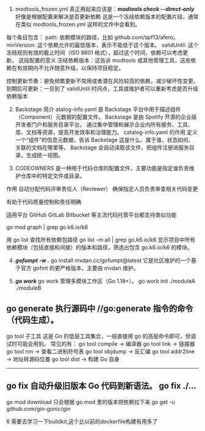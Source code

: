 1. modtools_frozen.yml
真正用起来应该是：***modtools check --direct-only***
好像是根据配置来解决是否更新依赖
这是一个冻结依赖版本的配置片段，通常在类似 modtools_frozen.yml 这样的文件中会看到。

每个条目包含：
path: 依赖模块的路径，比如 github.com/spf13/afero。
minVersion: 这个依赖允许的最低版本，表示不能低于这个版本。
validUntil: 这个冻结规则有效的截止时间（ISO 8601 格式），超过这个时间，依赖可以考虑更新。
这段配置的意义
冻结依赖版本：这告诉 modtools 或其他管理工具，这些依赖在有效期内不允许随意升级，以保持项目稳定。

控制更新节奏：避免频繁更新不常用或者潜在风险较高的依赖，减少破坏性变更。
到期后可更新：一旦到了 validUntil 时间点，工具或维护者可以重新考虑是否升级依赖版本

2. Backstage 简介
atalog-info.yaml 是 Backstage 平台中用于描述组件（Component）元数据的配置文件。
Backstage 是由 Spotify 开源的企业级开发者门户和服务目录平台。
通过集中管理和展示企业内所有服务、工具、库、文档等资源，提高开发效率和治理能力。
catalog-info.yaml 的作用
定义一个“组件”的信息元数据，告诉 Backstage 这是什么、属于谁、状态如何、关联的文档在哪里等。
Backstage 会自动读取该文件，把组件注册进服务目录，生成统一视图。

3. CODEOWNERS 是一种用于代码仓库的配置文件，主要功能是指定谁负责维护仓库中的特定文件或目录。

作用
自动分配代码评审责任人（Reviewer）
确保指定人员负责审查相关代码变更

有助于代码质量控制和责任明确

适用平台
GitHub
GitLab
Bitbucket 等主流代码托管平台都支持类似功能

go mod graph | grep go.k6.io/k6


用 go list 查找所有依赖包路径
go list -m all | grep go.k6.io/k6
显示项目中所有依赖模块（包括直接和间接）的版本和路径，筛选出包含 go.k6.io/k6 的模块。

4. ***gofumpt -w .***
   go install mvdan.cc/gofumpt@latest
它是社区维护的一个基于官方 gofmt 的更严格版本，主要由 mvdan 维护。


5. ***go work***
   go work	管理多模块工作区（Go 1.18+）。	go work init ./moduleA ./moduleB

go generate	执行源码中 //go:generate 指令的命令（代码生成）。
---------------------------------------------------------
go tool 子工具
这是 Go 的低层工具集合，一般直接用 go 的高层命令即可，但调试时可能会用到。
常见的有：
go tool compile → 编译器
go tool link → 链接器
go tool nm → 查看二进制符号表
go tool objdump → 反汇编
go tool addr2line → 地址转源码位置
go tool dist → 构建 Go 自身

---------------------------------------------------------
go fix	自动升级旧版本 Go 代码到新语法。	go fix ./...
---------------------------------------------------------
go mod download 只会根据 go.mod 里的版本把依赖拉下来
go get -u github.com/gin-gonic/gin


6 需要去学习一下buildkit,这个比以前的dockerfile构建有用多了
